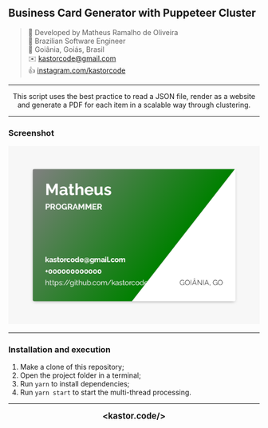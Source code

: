 ## Business Card Generator with Puppeteer Cluster

> 👷 Developed by Matheus Ramalho de Oliveira  
🔨 Brazilian Software Engineer  
🏡 Goiânia, Goiás, Brasil  
✉️ kastorcode@gmail.com  
👍 [instagram.com/kastorcode](https://instagram.com/kastorcode)

---

<p align="center">
  This script uses the best practice to read a JSON file, render as a website and generate a PDF for each item in a scalable way through clustering.
</p>

---

### Screenshot

<p align="center">
  <img src="screenshots/0.png" width="585" />
</p>

---

### Installation and execution

1. Make a clone of this repository;
2. Open the project folder in a terminal;
3. Run `yarn` to install dependencies;
4. Run `yarn start` to start the multi-thread processing.

---

<p align="center">
  <big><b>&lt;kastor.code/&gt;</b></big>
</p>